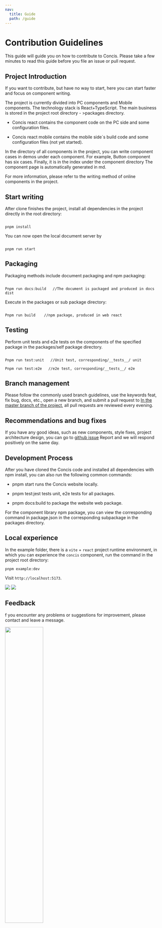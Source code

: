 ```yaml
---
nav:
  title: Guide
  path: /guide
---
```


# Contribution Guidelines

This guide will guide you on how to contribute to Concis. Please take a few minutes to read this guide before you file an issue or pull request.

## Project Introduction

If you want to contribute, but have no way to start, here you can start faster and focus on component writing.

The project is currently divided into PC components and Mobile components. The technology stack is React+TypeScript. The main business is stored in the project root directory - >packages directory.

- Concis react contains the component code on the PC side and some configuration files.

- Concis react mobile contains the mobile side`s build code and some configuration files (not yet started).

In the directory of all components in the project, you can write component cases in demos under each component. For example, Button component has six cases. Finally, it is in the index under the component directory The component page is automatically generated in md.

For more information, please refer to the writing method of online components in the project.

## Start writing

After clone finishes the project, install all dependencies in the project directly in the root directory:

```tsx pure

pnpm install

```

You can now open the local document server by

```tsx pure

pnpm run start

```

## Packaging

Packaging methods include document packaging and npm packaging:

```tsx pure

Pnpm run docs:build   //The document is packaged and produced in docs dist

```

Execute in the packages or sub package directory:

```tsx pure

Pnpm run build    //npm package, produced in web react

```

## Testing

Perform unit tests and e2e tests on the components of the specified package in the packages/self package directory.

```tsx pure

Pnpm run test:unit   //Unit test, corresponding/__tests__/ unit

Pnpm run test:e2e   //e2e test, corresponding/__tests__/ e2e

```

## Branch management

Please follow the commonly used branch guidelines, use the keywords feat, fix bug, docs, etc., open a new branch, and submit a pull request to <a href="https://github.com/fengxinhhh/Concis">In the master branch of the project</a>, all pull requests are reviewed every evening.

## Recommendations and bug fixes

If you have any good ideas, such as new components, style fixes, project architecture design, you can go to <a href="https://github.com/fengxinhhh/Concis/issues">github issue</a> Report and we will respond positively on the same day.

## Development Process

After you have cloned the Concis code and installed all dependencies with npm install, you can also run the following common commands:

- pnpm start runs the Concis website locally.

- pnpm test:jest tests unit, e2e tests for all packages.

- pnpm docs:build to package the website web package.

For the component library npm package, you can view the corresponding command in package.json in the corresponding subpackage in the packages directory.

## Local experience

In the example folder, there is a `vite` + `react` project runtime environment, in which you can experience the `concis` component, run the command in the project root directory:

```tsx pure
pnpm example:dev
```

Visit `http://localhost:5173`.

<img src="https://concis.org.cn/images/example-demo.jpeg" />

<img src="https://concis.org.cn/images/example-dark-demo.jpeg" />

## Feedback

f you encounter any problems or suggestions for improvement, please contact and leave a message.

<img src="https://concis.org.cn/images/wechat-self.jpg" width="50%" />
